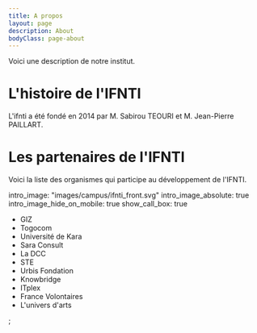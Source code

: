 ```yaml
---
title: A propos
layout: page
description: About
bodyClass: page-about
---
```


Voici une description de notre institut.

# L'histoire de l'IFNTI

L'ifnti a été fondé en 2014 par M. Sabirou TEOURI et M. Jean-Pierre PAILLART.


# Les partenaires de l'IFNTI
Voici la liste des organismes qui participe au développement de l'IFNTI.

intro_image: "images/campus/ifnti_front.svg"
intro_image_absolute: true
intro_image_hide_on_mobile: true
show_call_box: true

- GIZ
- Togocom
- Université de Kara
- Sara Consult
- La DCC
- STE
- Urbis Fondation
- Knowbridge
- ITplex
- France Volontaires
- L'univers d'arts

<!-- ANPE ; ARETHES  -->;
